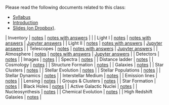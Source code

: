 Please read the following documents related to this class:

 * [Syllabus](pdf/syllabus.pdf)
 * [Introduction](pdf/intro.pdf) 
 * [Slides (on Dropbox)](https://www.dropbox.com/sh/97mr5mt9u6cyay8/AADPxv1XZh0k97chEPJr8hWFa?dl=0).

| Inventory | [notes](pdf/inventory.pdf) | [notes with answers](pdf/inventory-answers.pdf) | |
| Light I | [notes](pdf/light-1.pdf) | [notes with answers](pdf/light-1.pdf) | [Jupyter answers](notebooks/light-1.html) |
| Light II | [notes](pdf/light-2.pdf) | [notes with answers](pdf/light-2-answers.pdf) | [Jupyter answers](notebooks/light-2.html) |
| Telescopes | [notes](pdf/telescopes.pdf) | [notes with answers](pdf/telescopes-answers.pdf) | [Jupyter answers](notebooks/telescopes.html) |
| Atmosphere | [notes](pdf/atmosphere.pdf) | [notes with answers](pdf/atmosphere-answers.pdf) | [Jupyter answers](notebooks/atmosphere.html) |
| Detectors | [notes](pdf/detectors.pdf) |
| Images | [notes](pdf/images.pdf) |
| Spectra | [notes](pdf/spectra.pdf) |
| Distance ladder | [notes](pdf/distance-ladder.pdf) |
| Cosmology | [notes](pdf/cosmology.pdf) |
| Structure Formation | [notes](pdf/structure.pdf) |
| Galaxies | [notes](pdf/galaxies.pdf) |
| Star Clusters | [notes](pdf/stellar-clusters.pdf) |
| Stellar Evolution | [notes](pdf/stellar-evolution.pdf) |
| Stellar Populations | [notes](pdf/stellar-populations.pdf) |
| Stellar Dynamics | [notes](pdf/dynamics.pdf) |
| Interstellar Medium | [notes](pdf/ism.pdf) |
| Emission lines | [notes](pdf/emission-line.pdf) |
| Lensing | [notes](pdf/lensing.pdf) |
| Groups \& Clusters | [notes](pdf/groups.pdf) |
| Star Formation | [notes](pdf/star-formation.pdf) |
| Black Holes | [notes](pdf/black-holes.pdf) |
| Active Galactic Nuclei | [notes](pdf/agn.pdf) |
| Nucleosynthesis | [notes](pdf/nucleosynthesis.pdf) |
| Chemical Evolution | [notes](pdf/chemical-evolution.pdf) |
| High Redshift Galaxies | [notes](pdf/high-redshift.pdf) |
